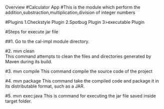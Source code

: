 Overview
#Calculator App
#This is the module which perform the addition,substraction,multiplication,division of integer numbers


#Plugins
1.Checkstyle Plugin
2.Spotbug Plugin
3>executable Plugin


#Steps for execute jar file


##1. Go to the cal-impl module directory.


#2. mvn clean  
This command  attempts to clean the files and directories generated by Maven during its build.

#3. mvn compile 
This command compile the source code of the project

#4. mvn package
This command take the compiled code and package it in its distributable format, such as a JAR.

#5. mvn exec:java
This is command for executing the jar file saved inside target folder.